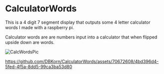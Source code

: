 # CalculatorWords
This is a 4 digit 7 segment display that outputs some 4 letter calculator words I made with a raspberry pi.

Calculator words are are numbers input into a calculator that when flipped upside down are words.


![CalcWordsPic](https://github.com/DBKorn/CalculatorWords/assets/70672608/f8d64789-d74c-4ef8-9dfb-0f74ffce8549)




https://github.com/DBKorn/CalculatorWords/assets/70672608/4bd396d4-5fed-4f5a-8dd5-99ca3ba53d80

